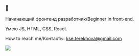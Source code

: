 ### 👋

Начинающий фронтенд разработчик/Beginner in front-end. 


Умею JS, HTML, CSS, React. 



How to reach me/Контакты: kse.terekhova@gmail.com




<a href="https://www.linkedin.com/in/ksenia-terekhova-bab675122/">
<img src="https://img.shields.io/badge/LinkedIn-blue?logo=linkedin&logoColor=black&style=social">
</a>
